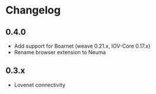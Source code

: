 # Changelog

## 0.4.0

- Add support for Boarnet (weave 0.21.x, IOV-Core 0.17.x)
- Rename browser extension to Neuma

## 0.3.x

- Lovenet connectivity
